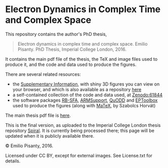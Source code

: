 


Electron Dynamics in Complex Time and Complex Space
===================================================

This repository contains the author's PhD thesis,

> Electron dynamics in complex time and complex space. Emilio Pisanty. PhD Thesis, Imperial College London, 2016.

It contains the main pdf file of the thesis, the TeX and image files used to produce it, and the code and data used to produce the figures.

There are several related resources: 
 - the [Supplementary Information][2], with shiny 3D figures you can view on your browser, and which is also available as a repository [here][3]
 - a self-contained collection of the code and data used, at [Zenodo:61844][4]
 - the software packages [RB-SFA][5], [ARMSupport][6], [QuODD][7] and [EPToolbox][8] used to produce the figures (along with [MaTeX][9], by Szabolcs Horvát)

 [2]: https://electrondynamicsincomplextimeandspace.github.io/
 [3]: https://github.com/ElectronDynamicsInComplexTimeAndSpace/ElectronDynamicsInComplexTimeAndSpace.github.io
 [4]: https://dx.doi.org/10.5281/zenodo.61844
 [5]: https://github.com/episanty/RB-SFA
 [6]: https://github.com/episanty/ARMSupport
 [7]: https://github.com/episanty/QuoDD
 [8]: https://github.com/episanty/EPToolbox
 [9]: https://github.com/szhorvat/MaTeX

The main thesis pdf file is [here][10].

 [10]: https://github.com/episanty/PhD-Thesis/blob/master/Emilio%20Pisanty%20PhD%20Thesis%20-%20Electron%20dynamics%20in%20complex%20time%20and%20complex%20space.pdf

This is the final version, as uploaded to the Imperial College London thesis repository [Spiral][11]. It is currently being processed there; this page will be updated when it is publicly available there.

 [11]: https://spiral.imperial.ac.uk/



© Emilio Pisanty, 2016.

Licensed under CC BY, except for external images. See License.txt for details.
